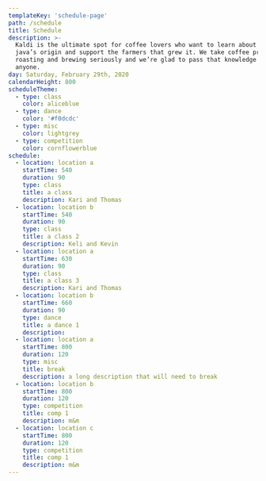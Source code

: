```yaml
---
templateKey: 'schedule-page'
path: /schedule
title: Schedule
description: >-
  Kaldi is the ultimate spot for coffee lovers who want to learn about their
  java’s origin and support the farmers that grew it. We take coffee production,
  roasting and brewing seriously and we’re glad to pass that knowledge to
  anyone.
day: Saturday, February 29th, 2020
calendarHeight: 800
scheduleTheme:
  - type: class
    color: aliceblue
  - type: dance
    color: '#f0dcdc'
  - type: misc
    color: lightgrey
  - type: competition
    color: cornflowerblue
schedule:
  - location: location a
    startTime: 540
    duration: 90
    type: class
    title: a class
    description: Kari and Thomas
  - location: location b
    startTime: 540
    duration: 90
    type: class
    title: a class 2
    description: Keli and Kevin
  - location: location a
    startTime: 630
    duration: 90
    type: class
    title: a class 3
    description: Kari and Thomas
  - location: location b
    startTime: 660
    duration: 90
    type: dance
    title: a dance 1
    description:
  - location: location a
    startTime: 800
    duration: 120
    type: misc
    title: break
    description: a long description that will need to break
  - location: location b
    startTime: 800
    duration: 120
    type: competition
    title: comp 1
    description: m&m
  - location: location c
    startTime: 800
    duration: 120
    type: competition
    title: comp 1
    description: m&m
---
```

